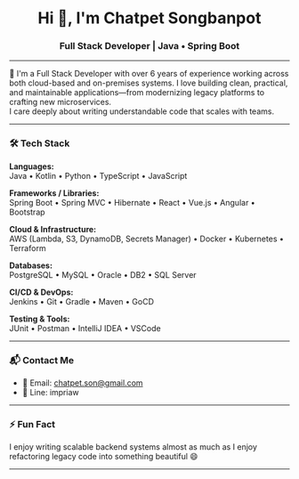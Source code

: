 <h1 align="center">Hi 👋, I'm Chatpet Songbanpot</h1>
<h3 align="center">Full Stack Developer | Java • Spring Boot </h3>

---

🔧 I'm a Full Stack Developer with over 6 years of experience working across both cloud-based and on-premises systems. I love building clean, practical, and maintainable applications—from modernizing legacy platforms to crafting new microservices.  
I care deeply about writing understandable code that scales with teams.

---

### 🛠️ Tech Stack

**Languages:**  
Java • Kotlin • Python • TypeScript • JavaScript

**Frameworks / Libraries:**  
Spring Boot • Spring MVC • Hibernate • React • Vue.js • Angular • Bootstrap

**Cloud & Infrastructure:**  
AWS (Lambda, S3, DynamoDB, Secrets Manager) • Docker • Kubernetes • Terraform

**Databases:**  
PostgreSQL • MySQL • Oracle • DB2 • SQL Server

**CI/CD & DevOps:**  
Jenkins • Git • Gradle • Maven • GoCD

**Testing & Tools:**  
JUnit • Postman • IntelliJ IDEA • VSCode

---

### 📬 Contact Me

- 📧 Email: [chatpet.son@gmail.com](mailto:chatpet.son@gmail.com)  
- 📱 Line: impriaw

---

### ⚡ Fun Fact

I enjoy writing scalable backend systems almost as much as I enjoy refactoring legacy code into something beautiful 😄

---
